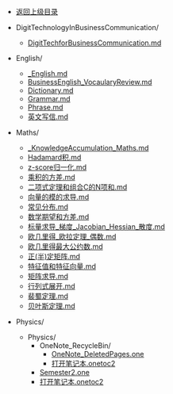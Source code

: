 - [返回上级目录](../)

- DigitTechnologyInBusinessCommunication/
    - [DigitTechforBusinessCommunication.md](DigitTechforBusinessCommunication.md)
- English/
    - [_English.md](_English.md)
    - [BusinessEnglish_VocaularyReview.md](BusinessEnglish_VocaularyReview.md)
    - [Dictionary.md](Dictionary.md)
    - [Grammar.md](Grammar.md)
    - [Phrase.md](Phrase.md)
    - [英文写信.md](英文写信.md)
- Maths/
    - [_KnowledgeAccumulation_Maths.md](_KnowledgeAccumulation_Maths.md)
    - [Hadamard积.md](Hadamard积.md)
    - [z-score归一化.md](z-score归一化.md)
    - [乘积的方差.md](乘积的方差.md)
    - [二项式定理和组合C的N项和.md](二项式定理和组合C的N项和.md)
    - [向量的模的求导.md](向量的模的求导.md)
    - [常见分布.md](常见分布.md)
    - [数学期望和方差.md](数学期望和方差.md)
    - [标量求导_梯度_Jacobian_Hessian_散度.md](标量求导_梯度_Jacobian_Hessian_散度.md)
    - [欧几里得_欧拉定理_偶数.md](欧几里得_欧拉定理_偶数.md)
    - [欧几里得最大公约数.md](欧几里得最大公约数.md)
    - [正(半)定矩阵.md](正(半)定矩阵.md)
    - [特征值和特征向量.md](特征值和特征向量.md)
    - [矩阵求导.md](矩阵求导.md)
    - [行列式展开.md](行列式展开.md)
    - [裴蜀定理.md](裴蜀定理.md)
    - [贝叶斯定理.md](贝叶斯定理.md)
- Physics/
    - Physics/
        - OneNote_RecycleBin/
            - [OneNote_DeletedPages.one](OneNote_DeletedPages.one)
            - [打开笔记本.onetoc2](打开笔记本.onetoc2)
        - [Semester2.one](Semester2.one)
        - [打开笔记本.onetoc2](打开笔记本.onetoc2)